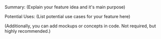 Summary: (Explain your feature idea and it's main purpose)

Potential Uses: (List potential use cases for your feature here)

(Additionally, you can add mockups or concepts in code. Not required, but highly recommended.)